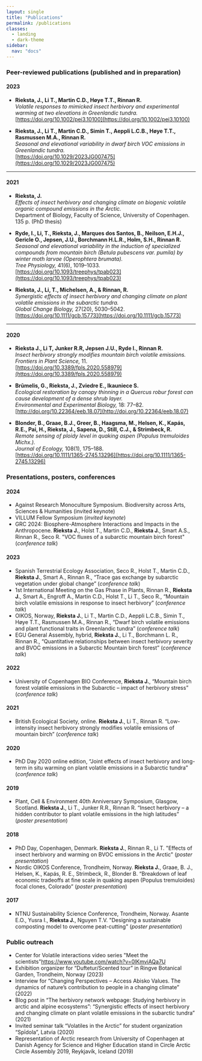 ```yaml
---
layout: single
title: "Publications"
permalink: /publications
classes:
  - landing
  - dark-theme
sidebar:
  nav: "docs"
---
```




### Peer-reviewed publications (published and in preparation)

#### 2023

- **Rieksta, J., Li T., Martin C.D., Høye T.T., Rinnan R.**  
  *Volatile responses to mimicked insect herbivory and experimental warming at two elevations in Greenlandic tundra.*  
  [https://doi.org/10.1002/pei3.10100](https://doi.org/10.1002/pei3.10100)

- **Rieksta, J., Li T., Martin C.D., Simin T., Aeppli L.C.B., Høye T.T., Rasmussen M.A., Rinnan R.**  
  *Seasonal and elevational variability in dwarf birch VOC emissions in Greenlandic tundra.*  
  [https://doi.org/10.1029/2023JG007475](https://doi.org/10.1029/2023JG007475)

---

#### 2021

- **Rieksta, J.**  
  *Effects of insect herbivory and changing climate on biogenic volatile organic compound emissions in the Arctic.*  
  Department of Biology, Faculty of Science, University of Copenhagen. 135 p. (PhD thesis)

- **Ryde, I., Li, T., Rieksta, J., Marques dos Santos, B., Neilson, E.H.J., Gericle O., Jepsen, J.U., Borchmann H.L.R., Holm, S.H., Rinnan R.**  
  *Seasonal and elevational variability in the induction of specialized compounds from mountain birch (Betula pubescens var. pumila) by winter moth larvae (Operophtera brumata).*  
  *Tree Physiology,* 41(6), 1019–1033.  
  [https://doi.org/10.1093/treephys/tpab023](https://doi.org/10.1093/treephys/tpab023)

- **Rieksta, J., Li, T., Michelsen, A., & Rinnan, R.**  
  *Synergistic effects of insect herbivory and changing climate on plant volatile emissions in the subarctic tundra.*  
  *Global Change Biology,* 27(20), 5030–5042.  
  [https://doi.org/10.1111/gcb.15773](https://doi.org/10.1111/gcb.15773)

---

#### 2020

- **Rieksta J., Li T, Junker R.R, Jepsen J.U., Ryde I., Rinnan R.**  
  *Insect herbivory strongly modifies mountain birch volatile emissions.*  
  *Frontiers in Plant Science,* 11.  
  [https://doi.org/10.3389/fpls.2020.558979](https://doi.org/10.3389/fpls.2020.558979)

- **Brūmelis, G., Rieksta, J., Zviedre E., Ikauniece S.**  
  *Ecological restoration by canopy thinning in a Quercus robur forest can cause development of a dense shrub layer.*  
  *Environmental and Experimental Biology,* 18: 77–82.  
  [http://doi.org/10.22364/eeb.18.07](http://doi.org/10.22364/eeb.18.07)

- **Blonder, B., Graae, B.J., Greer, B., Haagsma, M., Helsen, K., Kapás, R.E., Pai, H., Rieksta, J., Sapena, D., Still, C.J., & Strimbeck, R.**  
  *Remote sensing of ploidy level in quaking aspen (Populus tremuloides Michx.).*  
  *Journal of Ecology,* 108(1), 175–188.  
  [https://doi.org/10.1111/1365-2745.13296](https://doi.org/10.1111/1365-2745.13296)


### Presentations, posters, conferences

#### 2024

- Against Research Monoculture Symposium. Biodiversity across Arts, Sciences & Humanities (invited keynote)
- VILLUM Fellow Symposium (*invited keynote*)
- GRC 2024: Biosphere-Atmosphere Interactions and Impacts in the Anthropocene. **Rieksta J.**, Holst T., Martin C.D., **Rieksta J.**, Smart A.S., Rinnan R., Seco R. "VOC fluxes of a subarctic mountain birch forest" (*conference talk*)

#### 2023

- Spanish Terrestrial Ecology Association, Seco R., Holst T., Martin C.D., **Rieksta J.**, Smart A., Rinnan R., “Trace gas exchange by subarctic vegetation under global change” (*conference talk*)
- 1st International Meeting on the Gas Phase in Plants, Rinnan R., **Rieksta J.**, Smart A., Engroff A., Martin C.D., Holst T., Li T., Seco R., “Mountain birch volatile emissions in response to insect herbivory” (*conference talk*)
- OIKOS, Norway, **Rieksta J.**, Li T., Martin C.D., Aeppli L.C.B., Simin T., Høye T.T., Rasmussen M.A., Rinnan R., “Dwarf birch volatile emissions and plant functional traits in Greenlandic tundra” (*conference talk*)
- EGU General Assembly, hybrid, **Rieksta J.**, Li T., Borchmann L. R., Rinnan R., “Quantitative relationships between insect herbivory severity and BVOC emissions in a Subarctic Mountain birch forest” (*conference talk*)

#### 2022

- University of Copenhagen BIO Conference, **Rieksta J.**, “Mountain birch forest volatile emissions in the Subarctic – impact of herbivory stress” (*conference talk*)

#### 2021

- British Ecological Society, online. **Rieksta J.**, Li T., Rinnan R. “Low-intensity insect herbivory strongly modifies volatile emissions of mountain birch” (*conference talk*)

#### 2020

- PhD Day 2020 online edition, “Joint effects of insect herbivory and long-term in situ warming on plant volatile emissions in a Subarctic tundra” (*conference talk*)

#### 2019

- Plant, Cell & Environment 40th Anniversary Symposium, Glasgow, Scotland. **Rieksta J.**, Li T., Junker R.R., Rinnan R. “Insect herbivory – a hidden contributor to plant volatile emissions in the high latitudes” (*poster presentation*)

#### 2018

- PhD Day, Copenhagen, Denmark. **Rieksta J.**, Rinnan R., Li T. "Effects of insect herbivory and warming on BVOC emissions in the Arctic" (*poster presentation*)
- Nordic OIKOS Conference, Trondheim, Norway. **Rieksta J.**, Graae, B. J., Helsen, K., Kapás, R. E., Strimbeck, R., Blonder B. “Breakdown of leaf economic tradeoffs at fine scale in quaking aspen (Populus tremuloides) focal clones, Colorado” (*poster presentation*)

#### 2017

- NTNU Sustainability Science Conference, Trondheim, Norway. Asante E.O., Yusra I., **Rieksta J.**, Nguyen T.V. "Designing a sustainable composting model to overcome peat-cutting" (*poster presentation*)

### Public outreach
- Center for Volatile interactions video series "Meet the scientists"[https://www.youtube.com/watch?v=0lKmviAQa7U ](https://www.youtube.com/watch?v=0lKmviAQa7U )
- Exhibition organizer for “Duftetur/Scented tour” in Ringve Botanical Garden, Trondheim, Norway (2023)
- Interview for “Changing Perspectives – Access Abisko Values. The dynamics of nature’s contribution to people in a changing climate” (2022)
- Blog post in “The herbivory network webpage: Studying herbivory in arctic and alpine ecosystems”: “Synergistic effects of insect herbivory and changing climate on plant volatile emissions in the subarctic tundra” (2021)
- Invited seminar talk “Volatiles in the Arctic” for student organization “Spīdola”, Latvia (2020)
- Representation of Arctic research from University of Copenhagen at Danish Agency for Science and Higher Education stand in Circle Arctic Circle Assembly 2019, Reykjavík, Iceland (2019)
